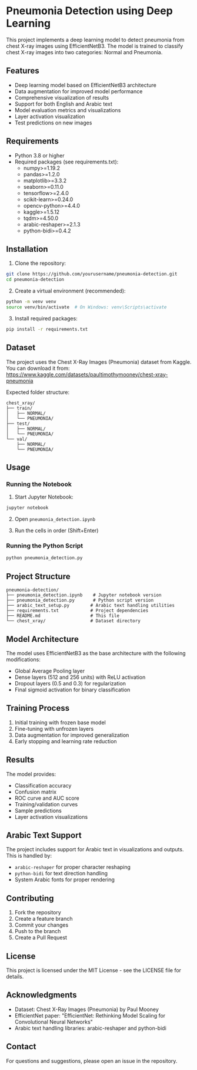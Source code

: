 # Pneumonia Detection using Deep Learning

This project implements a deep learning model to detect pneumonia from chest X-ray images using EfficientNetB3. The model is trained to classify chest X-ray images into two categories: Normal and Pneumonia.

## Features

- Deep learning model based on EfficientNetB3 architecture
- Data augmentation for improved model performance
- Comprehensive visualization of results
- Support for both English and Arabic text
- Model evaluation metrics and visualizations
- Layer activation visualization
- Test predictions on new images

## Requirements

- Python 3.8 or higher
- Required packages (see requirements.txt):
  - numpy>=1.19.2
  - pandas>=1.2.0
  - matplotlib>=3.3.2
  - seaborn>=0.11.0
  - tensorflow>=2.4.0
  - scikit-learn>=0.24.0
  - opencv-python>=4.4.0
  - kaggle>=1.5.12
  - tqdm>=4.50.0
  - arabic-reshaper>=2.1.3
  - python-bidi>=0.4.2

## Installation

1. Clone the repository:
```bash
git clone https://github.com/yourusername/pneumonia-detection.git
cd pneumonia-detection
```

2. Create a virtual environment (recommended):
```bash
python -m venv venv
source venv/bin/activate  # On Windows: venv\Scripts\activate
```

3. Install required packages:
```bash
pip install -r requirements.txt
```

## Dataset

The project uses the Chest X-Ray Images (Pneumonia) dataset from Kaggle. You can download it from:
https://www.kaggle.com/datasets/paultimothymooney/chest-xray-pneumonia

Expected folder structure:
```
chest_xray/
├── train/
│   ├── NORMAL/
│   └── PNEUMONIA/
├── test/
│   ├── NORMAL/
│   └── PNEUMONIA/
└── val/
    ├── NORMAL/
    └── PNEUMONIA/
```

## Usage

### Running the Notebook

1. Start Jupyter Notebook:
```bash
jupyter notebook
```

2. Open `pneumonia_detection.ipynb`

3. Run the cells in order (Shift+Enter)

### Running the Python Script

```bash
python pneumonia_detection.py
```

## Project Structure

```
pneumonia-detection/
├── pneumonia_detection.ipynb    # Jupyter notebook version
├── pneumonia_detection.py       # Python script version
├── arabic_text_setup.py        # Arabic text handling utilities
├── requirements.txt            # Project dependencies
├── README.md                   # This file
└── chest_xray/                 # Dataset directory
```

## Model Architecture

The model uses EfficientNetB3 as the base architecture with the following modifications:
- Global Average Pooling layer
- Dense layers (512 and 256 units) with ReLU activation
- Dropout layers (0.5 and 0.3) for regularization
- Final sigmoid activation for binary classification

## Training Process

1. Initial training with frozen base model
2. Fine-tuning with unfrozen layers
3. Data augmentation for improved generalization
4. Early stopping and learning rate reduction

## Results

The model provides:
- Classification accuracy
- Confusion matrix
- ROC curve and AUC score
- Training/validation curves
- Sample predictions
- Layer activation visualizations

## Arabic Text Support

The project includes support for Arabic text in visualizations and outputs. This is handled by:
- `arabic-reshaper` for proper character reshaping
- `python-bidi` for text direction handling
- System Arabic fonts for proper rendering

## Contributing

1. Fork the repository
2. Create a feature branch
3. Commit your changes
4. Push to the branch
5. Create a Pull Request

## License

This project is licensed under the MIT License - see the LICENSE file for details.

## Acknowledgments

- Dataset: Chest X-Ray Images (Pneumonia) by Paul Mooney
- EfficientNet paper: "EfficientNet: Rethinking Model Scaling for Convolutional Neural Networks"
- Arabic text handling libraries: arabic-reshaper and python-bidi

## Contact

For questions and suggestions, please open an issue in the repository. 